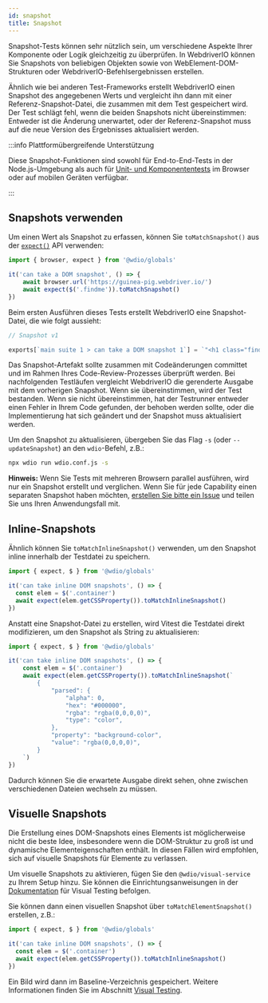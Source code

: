 ```yaml
---
id: snapshot
title: Snapshot
---
```


Snapshot-Tests können sehr nützlich sein, um verschiedene Aspekte Ihrer Komponente oder Logik gleichzeitig zu überprüfen. In WebdriverIO können Sie Snapshots von beliebigen Objekten sowie von WebElement-DOM-Strukturen oder WebdriverIO-Befehlsergebnissen erstellen.

Ähnlich wie bei anderen Test-Frameworks erstellt WebdriverIO einen Snapshot des angegebenen Werts und vergleicht ihn dann mit einer Referenz-Snapshot-Datei, die zusammen mit dem Test gespeichert wird. Der Test schlägt fehl, wenn die beiden Snapshots nicht übereinstimmen: Entweder ist die Änderung unerwartet, oder der Referenz-Snapshot muss auf die neue Version des Ergebnisses aktualisiert werden.

:::info Plattformübergreifende Unterstützung

Diese Snapshot-Funktionen sind sowohl für End-to-End-Tests in der Node.js-Umgebung als auch für [Unit- und Komponententests](/docs/component-testing) im Browser oder auf mobilen Geräten verfügbar.

:::

## Snapshots verwenden
Um einen Wert als Snapshot zu erfassen, können Sie `toMatchSnapshot()` aus der [`expect()`](/docs/api/expect-webdriverio) API verwenden:

```ts
import { browser, expect } from '@wdio/globals'

it('can take a DOM snapshot', () => {
    await browser.url('https://guinea-pig.webdriver.io/')
    await expect($('.findme')).toMatchSnapshot()
})
```

Beim ersten Ausführen dieses Tests erstellt WebdriverIO eine Snapshot-Datei, die wie folgt aussieht:

```js
// Snapshot v1

exports[`main suite 1 > can take a DOM snapshot 1`] = `"<h1 class="findme">Test CSS Attributes</h1>"`;
```

Das Snapshot-Artefakt sollte zusammen mit Codeänderungen committet und im Rahmen Ihres Code-Review-Prozesses überprüft werden. Bei nachfolgenden Testläufen vergleicht WebdriverIO die gerenderte Ausgabe mit dem vorherigen Snapshot. Wenn sie übereinstimmen, wird der Test bestanden. Wenn sie nicht übereinstimmen, hat der Testrunner entweder einen Fehler in Ihrem Code gefunden, der behoben werden sollte, oder die Implementierung hat sich geändert und der Snapshot muss aktualisiert werden.

Um den Snapshot zu aktualisieren, übergeben Sie das Flag `-s` (oder `--updateSnapshot`) an den `wdio`-Befehl, z.B.:

```sh
npx wdio run wdio.conf.js -s
```

__Hinweis:__ Wenn Sie Tests mit mehreren Browsern parallel ausführen, wird nur ein Snapshot erstellt und verglichen. Wenn Sie für jede Capability einen separaten Snapshot haben möchten, [erstellen Sie bitte ein Issue](https://github.com/webdriverio/webdriverio/issues/new?assignees=&labels=Idea+%F0%9F%92%A1%2CNeeds+Triaging+%E2%8F%B3&projects=&template=feature-request.yml&title=%5B%F0%9F%92%A1+Feature%5D%3A+%3Ctitle%3E) und teilen Sie uns Ihren Anwendungsfall mit.

## Inline-Snapshots

Ähnlich können Sie `toMatchInlineSnapshot()` verwenden, um den Snapshot inline innerhalb der Testdatei zu speichern.

```ts
import { expect, $ } from '@wdio/globals'

it('can take inline DOM snapshots', () => {
  const elem = $('.container')
  await expect(elem.getCSSProperty()).toMatchInlineSnapshot()
})
```

Anstatt eine Snapshot-Datei zu erstellen, wird Vitest die Testdatei direkt modifizieren, um den Snapshot als String zu aktualisieren:

```ts
import { expect, $ } from '@wdio/globals'

it('can take inline DOM snapshots', () => {
    const elem = $('.container')
    await expect(elem.getCSSProperty()).toMatchInlineSnapshot(`
        {
            "parsed": {
                "alpha": 0,
                "hex": "#000000",
                "rgba": "rgba(0,0,0,0)",
                "type": "color",
            },
            "property": "background-color",
            "value": "rgba(0,0,0,0)",
        }
    `)
})
```

Dadurch können Sie die erwartete Ausgabe direkt sehen, ohne zwischen verschiedenen Dateien wechseln zu müssen.

## Visuelle Snapshots

Die Erstellung eines DOM-Snapshots eines Elements ist möglicherweise nicht die beste Idee, insbesondere wenn die DOM-Struktur zu groß ist und dynamische Elementeigenschaften enthält. In diesen Fällen wird empfohlen, sich auf visuelle Snapshots für Elemente zu verlassen.

Um visuelle Snapshots zu aktivieren, fügen Sie den `@wdio/visual-service` zu Ihrem Setup hinzu. Sie können die Einrichtungsanweisungen in der [Dokumentation](/docs/visual-testing#installation) für Visual Testing befolgen.

Sie können dann einen visuellen Snapshot über `toMatchElementSnapshot()` erstellen, z.B.:

```ts
import { expect, $ } from '@wdio/globals'

it('can take inline DOM snapshots', () => {
  const elem = $('.container')
  await expect(elem.getCSSProperty()).toMatchInlineSnapshot()
})
```

Ein Bild wird dann im Baseline-Verzeichnis gespeichert. Weitere Informationen finden Sie im Abschnitt [Visual Testing](/docs/visual-testing).